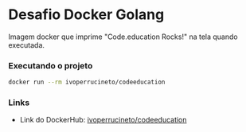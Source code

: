 # Desafio Docker Golang

Imagem docker que imprime "Code.education Rocks!" na tela quando executada.

### Executando o projeto
```sh
docker run --rm ivoperrucineto/codeeducation
```

### Links
- Link do DockerHub: [ivoperrucineto/codeeducation](https://hub.docker.com/repository/docker/ivoperrucineto/codeeducation)
